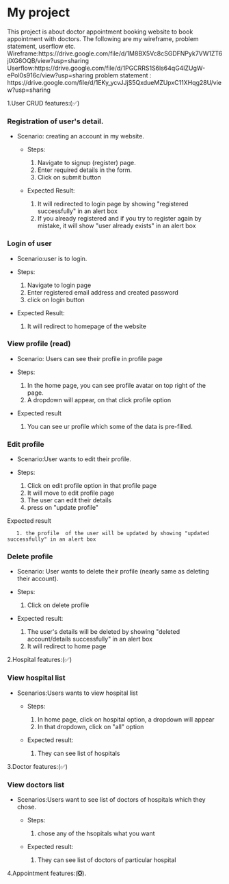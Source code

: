 <h1> My project </h1>
This project is about doctor appointment booking website to book appointment with doctors.
The following are my wireframe, problem statement, userflow etc.
Wireframe:https://drive.google.com/file/d/1M8BX5Vc8cSGDFNPyk7VW1ZT6jlXG6OQB/view?usp=sharing
Userflow:https://drive.google.com/file/d/1PGCRRS1S6ls64qG4lZUgW-ePol0s916c/view?usp=sharing
problem statement : https://drive.google.com/file/d/1EKy_ycvJJjS5QxdueMZUpxC11XHqg28U/view?usp=sharing


1.User CRUD features:(✅)
### Registration of user's detail.
- Scenario: creating an account in my website.
    - Steps:
    
       1. Navigate to signup (register) page.
       2. Enter required details in the form.
       3. Click on submit button
    
    - Expected Result:
    
        1. It will redirected to login page by showing "registered successfully" in an alert box
        2. If you already registered and if you try to register again by mistake, it will show "user already exists" in an alert box
    


### Login of user
   - Scenario:user is to login.
   - Steps:
   
       1. Navigate to login page
       2. Enter registered email address and created password
       3. click on login button
   
   - Expected Result:
   
       1. It will redirect to homepage of the website
    

### View profile (read)
   - Scenario: Users can see their profile in profile page
   - Steps: 
   
      1. In the home page, you can see profile avatar on top right of the page.
      2. A dropdown will appear, on that click profile option
   
   - Expected result
   
      1. You can see ur profile which some of the  data is pre-filled.
   



### Edit profile
   - Scenario:User wants to edit their profile.
   - Steps:
   
       1. Click on edit profile option in that profile page
       2. It will move to edit profile page
       3. The user can edit their details 
       4. press on "update profile" 
   
   Expected result
   
       1. the profile  of the user will be updated by showing "updated successfully" in an alert box
   

### Delete profile
   - Scenario: User wants to delete their profile (nearly same as deleting their account).
   - Steps:
   
       1. Click on delete profile 
   
   - Expected result:
   
       1. The user's details will be deleted by showing "deleted account/details successfully" in an alert box
       2. It will redirect to home page 
   

2.Hospital features:(✅)
### View hospital list
   - Scenarios:Users wants to view hospital list 
     - Steps:
     
       1. In home page, click on hospital option, a dropdown will appear
       2. In that dropdown, click on "all" option
     
     - Expected result:
     
       1. They can see list of hospitals
     

3.Doctor features:(✅)
### View doctors list
   - Scenarios:Users want to see list of doctors of hospitals which they chose.
     - Steps:
     
       1. chose any of the hsopitals what you want
     
     - Expected result:
     
       1. They can see list of doctors of particular hospital
     

4.Appointment features:(❎).


<!-- 2.Hospital CRUD features:
    Uploading of hospital details
    Read hospital list
    read hospital details
    Update/Edit details 
    Delete  details. 

3.Doctor CRUD features:
    Creating doctor's details.
    read doctor's list
    Read details
    Update/edit details
    Delete details. -->

<!-- 4. Appointment CRUD features:
    Create appointment
    Read appointment in history page
    Update appointment in history page
    Delete history of that particular appointment -->